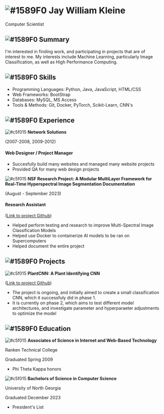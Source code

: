 # ![#1589F0](https://placehold.co/15x15/1589F0/1589F0.png) Jay William Kleine
Computer Scientist

## ![#1589F0](https://placehold.co/15x15/1589F0/1589F0.png)  Summary
I'm interested in finding work, and participating in projects that are of interest to me. My interests include Machine Learning, particularly Image Classification, as well as High Performance Computing.

## ![#1589F0](https://placehold.co/15x15/1589F0/1589F0.png)  Skills
- Programming Languages: Python, Java, JavaScript, HTML/CSS 
- Web Frameworks: BootStrap
- Databases: MySQL, MS Access
- Tools & Methods: Git, Docker, PyTorch, Scikit-Learn, CNN's

## ![#1589F0](https://placehold.co/15x15/1589F0/1589F0.png)  Experience
![#c5f015](https://placehold.co/15x15/c5f015/c5f0f5.png) **Network Solutions**

(2007-2008, 2009-2012) 
  
#### Web Designer / Project Manager
- Succesfully build many websites and managed many website projects
- Provided QA for many web design projects


![#c5f015](https://placehold.co/15x15/c5f015/c5f015.png) **NSF Research Project: A Modular MultiLayer Framework for Real-Time Hyperspectral Image Segmentation Documentation** 

(August - September 2023)

#### Research Assistant

([Link to project Github](https://jkleine.github.io/JupyterBookUpdate/intro.html))  

- Helped perform testing and research to improve Multi-Spectral Image Classification Models
- Helped use Docker to containerize AI models to be ran on Supercomputers
- Helped document the entire project

## ![#1589F0](https://placehold.co/15x15/1589F0/1589F0.png)  Projects
![#c5f015](https://placehold.co/15x15/c5f015/c5f015.png) **PlantCNN: A Plant Identifying CNN**

([Link to project Github](https://github.com/JKleine/PlantCNN18))  
- The project is ongoing, and initially aimed to create a small classification CNN, which it successfuly did in phase 1. 
- It is currently on phase 2, which aims to test different model architectures, and investigate parameter and hyperparaeter adjustments to optimize the model

## ![#1589F0](https://placehold.co/15x15/1589F0/1589F0.png)  Education
![#c5f015](https://placehold.co/15x15/c5f015/c5f015.png) **Associates of Science in Internet and Web-Based Technology**

Ranken Technical College

Graduated Spring 2009
- Phi Theta Kappa honors

![#c5f015](https://placehold.co/15x15/c5f015/c5f015.png) **Bachelors of Science in Computer Science**

University of North Georgia

Graduated December 2023
- President's List

